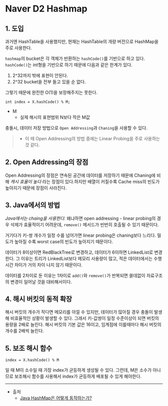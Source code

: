 # Naver D2 Hashmap

## 1. 도입

과거엔 HashTable을 사용했지만, 현재는 HashTable의 개량 버전으로 HashMap을 주로 사용한다.

`hashmap`의 bucket은 각 객체가 반환하는 `hashCode()`를 기반으로 하고 있다. `hashCode()`는 int형을 기반으로 하기 때문에 다음과 같은 한계가 있다.

1. 2^32까지 밖에 표현이 안된다.
2. 2^32 bucket을 전부 들고 있을 순 없다.

그렇기 때문에 완전한 O(1)을 보장해주지는 못한다.

```other
int index = X.hashCode() % M;
```

* M
  * 실제 해시의 표현범위 N보다 작은 M값

충돌시, 데이터 저장 방법으로 `Open Addressing`과 `Chaning`을 사용할 수 있다.

> * 이 때 Open Addressing의 방법 중에는 Linear Probing을 주로 사용하는 것 같다.

## 2. Open Addressing의 장점

Open Addressing의 장점은 연속된 공간에 데이터를 저장하기 때문에 Chaning에 비해 *캐시 효율이 높다* 라는 장점이 있다.하지만 배열이 커질수록 Cache miss의 빈도가 높아지기 때문에 장점이 사라진다.

## 3. Java에서의 방법

*Java에서는 chaing을 사용한다.*
왜냐하면 open addressing - linear probing의 경우 삭제가 효율적이기 어려운데, `remove()` 메서드가 빈번히 호출될 수 있기 때문이다.

거기다가 키-쌍 개수가 일정 수를 넘어가면 linear probing은 chaning보다 느리다. 밀도가 높아질 수록 worst case의 빈도가 높아지기 때문이다.

데이터가 8이상이면 RedBlackTree로 변경하고, 데이터가 6이하면 LinkedList로 변경한다.
그 이유는 트리가 LinkedList보다 메모리 사용량이 많고, 적은 데이터에서는 수행 시간 차이가 거의 차이 나지 않기 때문이다.

데이터를 2차이로 둔 이유는 1차이로 `add()`와 `remove()`가 반복되면 쓸데없이 자료구조의 변경이 일어날 것을 대비해서이다.

## 4. 해시 버킷의 동적 확장

해시 버킷의 개수가 작다면 메모리를 아낄 수 있지만, 데이터가 많아질 경우 충돌이 발생해 비효율적인 상황이 발생할 수 있다.
그래서 키-값쌍이 일정 수준이상이 되면 버킷의 용량을 2배로 늘린다.
해시 버킷의 기본 값은 16이고, 임계점에 이를때마다 해시 버킷의 개수를 2배씩 늘린다.

## 5. 보조 해시 함수

```other
index = X.hashCode() % M
```

일 때 M이 소수일 때 가장 index가 균등하게 생성될 수 있다.
그런데, M은 소수가 아니므로 보조해시 함수를 사용해서 index가 균등하게 배포될 수 있게 해야한다.

<hr/>

* 출처
  * [Java HashMap은 어떻게 동작하는가?](https://d2.naver.com/helloworld/831311)

